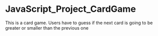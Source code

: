 # JavaScript_Project_CardGame
This is a card game. Users have to guess if the next card is going to be greater or smaller than the previous one

